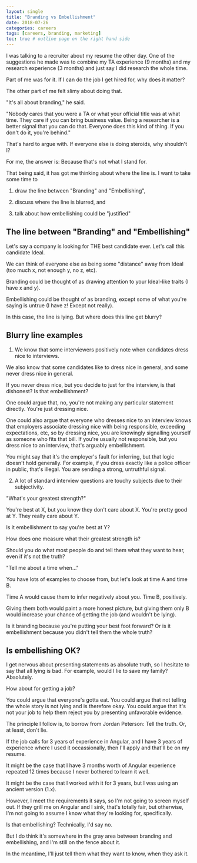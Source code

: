 ```yaml
---
layout: single
title: "Branding vs Embellishment"
date: 2018-07-26
categories: careers
tags: [careers, branding, marketing]
toc: true # outline page on the right hand side
---
```


I was talking to a recruiter about my resume the other day. One of the suggestions he made was to combine my TA experience (9 months) and my research experience (3 months) and just say I did research the whole time.

Part of me was for it. If I can do the job I get hired for, why does it matter?

The other part of me felt slimy about doing that.

"It's all about branding," he said.

"Nobody cares that you were a TA or what your official title was at what time. They care if you can bring business value. Being a researcher is a better signal that you can do that. Everyone does this kind of thing. If you don't do it, you're behind."

That's hard to argue with. If everyone else is doing steroids, why shouldn't I?

For me, the answer is: Because that's not what I stand for.

That being said, it has got me thinking about where the line is. I want to take some time to

1. draw the line between "Branding" and "Embellishing",

2. discuss where the line is blurred, and

3. talk about how embellishing could be "justified"

## The line between "Branding" and "Embellishing"

Let's say a company is looking for THE best candidate ever. Let's call this candidate Ideal.

We can think of everyone else as being some "distance" away from Ideal (too much x, not enough y, no z, etc).

Branding could be thought of as drawing attention to your Ideal-like traits (I have x and y).

Embellishing could be thought of as branding, except some of what you're saying is untrue (I have z! Except not really).

In this case, the line is lying. But where does this line get blurry?

## Blurry line examples

1. We know that some interviewers positively note when candidates dress nice to interviews.

We also know that some candidates like to dress nice in general, and some never dress nice in general.

If you never dress nice, but you decide to just for the interview, is that dishonest? Is that embellishment?

One could argue that, no, you're not making any particular statement directly. You're just dressing nice.

One could also argue that everyone who dresses nice to an interview knows that employers associate dressing nice with being responsible, exceeding expectations, etc, so by dressing nice, you are knowingly signalling yourself as someone who fits that bill. If you're usually not responsible, but you dress nice to an interview, that's arguably embellishment.

You might say that it's the employer's fault for inferring, but that logic doesn't hold generally. For example, if you dress exactly like a police officer in public, that's illegal. You are sending a strong, untruthful signal.

2. A lot of standard interview questions are touchy subjects due to their subjectivity.

"What's your greatest strength?"

You're best at X, but you know they don't care about X. You're pretty good at Y. They really care about Y.

Is it embellishment to say you're best at Y?

How does one measure what their greatest strength is?

Should you do what most people do and tell them what they want to hear, even if it's not the truth?

"Tell me about a time when..."

You have lots of examples to choose from, but let's look at time A and time B.

Time A would cause them to infer negatively about you. Time B, positively.

Giving them both would paint a more honest picture, but giving them only B would increase your chance of getting the job (and wouldn't be lying).

Is it branding because you're putting your best foot forward? Or is it embellishment because you didn't tell them the whole truth?

## Is embellishing OK?

I get nervous about presenting statements as absolute truth, so I hesitate to say that all lying is bad. For example, would I lie to save my family? Absolutely.

How about for getting a job?

You could argue that everyone's gotta eat. You could argue that not telling the whole story is not lying and is therefore okay. You could argue that it's not your job to help them reject you by presenting unfavorable evidence.

The principle I follow is, to borrow from Jordan Peterson: Tell the truth. Or, at least, don't lie.

If the job calls for 3 years of experience in Angular, and I have 3 years of experience where I used it occassionally, then I'll apply and that'll be on my resume.

It might be the case that I have 3 months worth of Angular experience repeated 12 times because I never bothered to learn it well.

It might be the case that I worked with it for 3 years, but I was using an ancient version (1.x).

However, I meet the requirements it says, so I'm not going to screen myself out. If they grill me on Angular and I sink, that's totally fair, but otherwise, I'm not going to assume I know what they're looking for, specifically.

Is that embellishing? Technically, I'd say no.

But I do think it's somewhere in the gray area between branding and embellishing, and I'm still on the fence about it.

In the meantime, I'll just tell them what they want to know, when they ask it.